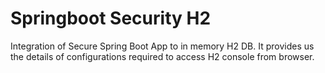 # Springboot Security H2

Integration of Secure Spring Boot App to in memory H2 DB. It provides us the details of configurations required to access H2 console from browser.

